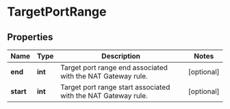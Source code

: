 # TargetPortRange

## Properties
| Name | Type | Description | Notes |
| ------------ | ------------- | ------------- | ------------- |
| **end** | **int** | Target port range end associated with the NAT Gateway rule. | [optional]  |
| **start** | **int** | Target port range start associated with the NAT Gateway rule. | [optional]  |


